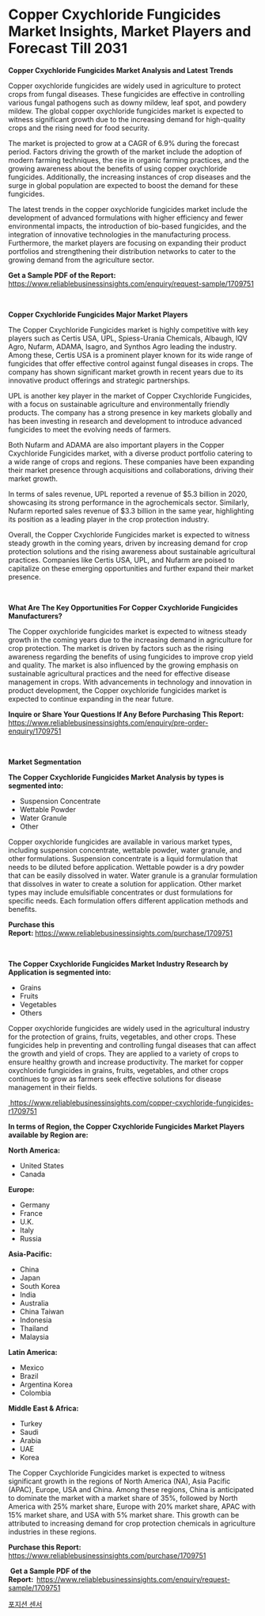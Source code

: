 <p><h1>Copper Cxychloride Fungicides Market Insights, Market Players and Forecast Till 2031</h1></p><p><strong>Copper Cxychloride Fungicides Market Analysis and Latest Trends</strong></p>
<p><p>Copper oxychloride fungicides are widely used in agriculture to protect crops from fungal diseases. These fungicides are effective in controlling various fungal pathogens such as downy mildew, leaf spot, and powdery mildew. The global copper oxychloride fungicides market is expected to witness significant growth due to the increasing demand for high-quality crops and the rising need for food security.</p><p>The market is projected to grow at a CAGR of 6.9% during the forecast period. Factors driving the growth of the market include the adoption of modern farming techniques, the rise in organic farming practices, and the growing awareness about the benefits of using copper oxychloride fungicides. Additionally, the increasing instances of crop diseases and the surge in global population are expected to boost the demand for these fungicides.</p><p>The latest trends in the copper oxychloride fungicides market include the development of advanced formulations with higher efficiency and fewer environmental impacts, the introduction of bio-based fungicides, and the integration of innovative technologies in the manufacturing process. Furthermore, the market players are focusing on expanding their product portfolios and strengthening their distribution networks to cater to the growing demand from the agriculture sector.</p></p>
<p><strong>Get a Sample PDF of the Report:&nbsp;</strong> <a href="https://www.reliablebusinessinsights.com/enquiry/request-sample/1709751">https://www.reliablebusinessinsights.com/enquiry/request-sample/1709751</a></p>
<p>&nbsp;</p>
<p><strong>Copper Cxychloride Fungicides Major Market Players</strong></p>
<p><p>The Copper Cxychloride Fungicides market is highly competitive with key players such as Certis USA, UPL, Spiess-Urania Chemicals, Albaugh, IQV Agro, Nufarm, ADAMA, Isagro, and Synthos Agro leading the industry. Among these, Certis USA is a prominent player known for its wide range of fungicides that offer effective control against fungal diseases in crops. The company has shown significant market growth in recent years due to its innovative product offerings and strategic partnerships.</p><p>UPL is another key player in the market of Copper Cxychloride Fungicides, with a focus on sustainable agriculture and environmentally friendly products. The company has a strong presence in key markets globally and has been investing in research and development to introduce advanced fungicides to meet the evolving needs of farmers.</p><p>Both Nufarm and ADAMA are also important players in the Copper Cxychloride Fungicides market, with a diverse product portfolio catering to a wide range of crops and regions. These companies have been expanding their market presence through acquisitions and collaborations, driving their market growth.</p><p>In terms of sales revenue, UPL reported a revenue of $5.3 billion in 2020, showcasing its strong performance in the agrochemicals sector. Similarly, Nufarm reported sales revenue of $3.3 billion in the same year, highlighting its position as a leading player in the crop protection industry.</p><p>Overall, the Copper Cxychloride Fungicides market is expected to witness steady growth in the coming years, driven by increasing demand for crop protection solutions and the rising awareness about sustainable agricultural practices. Companies like Certis USA, UPL, and Nufarm are poised to capitalize on these emerging opportunities and further expand their market presence.</p></p>
<p>&nbsp;</p>
<p><strong>What Are The Key Opportunities For Copper Cxychloride Fungicides Manufacturers?</strong></p>
<p><p>The Copper oxychloride fungicides market is expected to witness steady growth in the coming years due to the increasing demand in agriculture for crop protection. The market is driven by factors such as the rising awareness regarding the benefits of using fungicides to improve crop yield and quality. The market is also influenced by the growing emphasis on sustainable agricultural practices and the need for effective disease management in crops. With advancements in technology and innovation in product development, the Copper oxychloride fungicides market is expected to continue expanding in the near future.</p></p>
<p><strong>Inquire or Share Your Questions If Any Before Purchasing This Report:</strong> <a href="https://www.reliablebusinessinsights.com/enquiry/pre-order-enquiry/1709751">https://www.reliablebusinessinsights.com/enquiry/pre-order-enquiry/1709751</a></p>
<p>&nbsp;</p>
<p><strong>Market Segmentation</strong></p>
<p><strong>The Copper Cxychloride Fungicides Market Analysis by types is segmented into:</strong></p>
<p><ul><li>Suspension Concentrate</li><li>Wettable Powder</li><li>Water Granule</li><li>Other</li></ul></p>
<p><p>Copper oxychloride fungicides are available in various market types, including suspension concentrate, wettable powder, water granule, and other formulations. Suspension concentrate is a liquid formulation that needs to be diluted before application. Wettable powder is a dry powder that can be easily dissolved in water. Water granule is a granular formulation that dissolves in water to create a solution for application. Other market types may include emulsifiable concentrates or dust formulations for specific needs. Each formulation offers different application methods and benefits.</p></p>
<p><strong>Purchase this Report:&nbsp;</strong><a href="https://www.reliablebusinessinsights.com/purchase/1709751">https://www.reliablebusinessinsights.com/purchase/1709751</a></p>
<p>&nbsp;</p>
<p><strong>The Copper Cxychloride Fungicides Market Industry Research by Application is segmented into:</strong></p>
<p><ul><li>Grains</li><li>Fruits</li><li>Vegetables</li><li>Others</li></ul></p>
<p><p>Copper oxychloride fungicides are widely used in the agricultural industry for the protection of grains, fruits, vegetables, and other crops. These fungicides help in preventing and controlling fungal diseases that can affect the growth and yield of crops. They are applied to a variety of crops to ensure healthy growth and increase productivity. The market for copper oxychloride fungicides in grains, fruits, vegetables, and other crops continues to grow as farmers seek effective solutions for disease management in their fields.</p></p>
<p><a href="https://www.reliablebusinessinsights.com/copper-cxychloride-fungicides-r1709751">&nbsp;https://www.reliablebusinessinsights.com/copper-cxychloride-fungicides-r1709751</a></p>
<p><strong>In terms of Region, the Copper Cxychloride Fungicides Market Players available by Region are:</strong></p>
<p>
    <p> <strong> North America: </strong>
        <ul>
            <li>United States</li>
            <li>Canada</li>
        </ul>
        </p> 
    <p> <strong> Europe: </strong>
        <ul>
            <li>Germany</li>
            <li>France</li>
            <li>U.K.</li>
            <li>Italy</li>
            <li>Russia</li>
        </ul>
        </p> 
    <p> <strong> Asia-Pacific: </strong>
        <ul>
            <li>China</li>
            <li>Japan</li>
            <li>South Korea</li>
            <li>India</li>
            <li>Australia</li>
            <li>China Taiwan</li>
            <li>Indonesia</li>
            <li>Thailand</li>
            <li>Malaysia</li>
        </ul>
        </p> 
    <p> <strong> Latin America: </strong>
        <ul>
            <li>Mexico</li>
            <li>Brazil</li>
            <li>Argentina Korea</li>
            <li>Colombia</li>
        </ul>
        </p> 
    <p> <strong> Middle East & Africa: </strong>
        <ul>
            <li>Turkey</li>
            <li>Saudi</li>
            <li>Arabia</li>
            <li>UAE</li>
            <li>Korea</li>
        </ul>
    </p>
    </p>
<p><p>The Copper Cxychloride Fungicides market is expected to witness significant growth in the regions of North America (NA), Asia Pacific (APAC), Europe, USA and China. Among these regions, China is anticipated to dominate the market with a market share of 35%, followed by North America with 25% market share, Europe with 20% market share, APAC with 15% market share, and USA with 5% market share. This growth can be attributed to increasing demand for crop protection chemicals in agriculture industries in these regions.</p></p>
<p><strong>Purchase this Report: </strong><a href="https://www.reliablebusinessinsights.com/purchase/1709751">https://www.reliablebusinessinsights.com/purchase/1709751</a></p>
<p>&nbsp;<strong>Get a Sample PDF of the Report:&nbsp;&nbsp;</strong><a href="https://www.reliablebusinessinsights.com/enquiry/request-sample/1709751">https://www.reliablebusinessinsights.com/enquiry/request-sample/1709751</a></p>
<p><strong></strong></p>
<p><p><a href="https://github.com/nigaleamar09/Market-Research-Report-List-1/blob/main/1417676194517.md">포지션 센서</a></p></p>